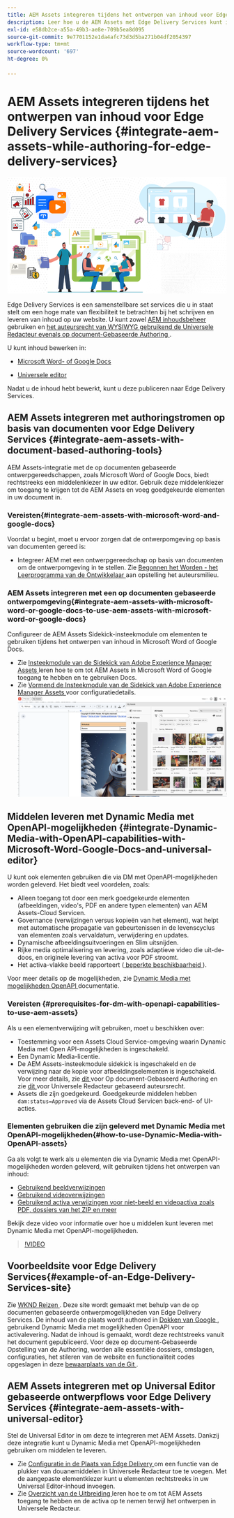 ```yaml
---
title: AEM Assets integreren tijdens het ontwerpen van inhoud voor Edge Delivery Services
description: Leer hoe u de AEM Assets met Edge Delivery Services kunt integreren. Dankzij deze integratie kunt u AEM Assets integreren met Microsoft Word- en Google Docs, AEM Assets integreren met Universal Editor, Dynamic Media integreren met OpenAPI-mogelijkheden met Universal Editor en Dynamic Media integreren met OpenAPI-mogelijkheden met Microsoft Word en Google Docs.
exl-id: e58db2ce-a55a-49b3-ae8e-709b5ea8d095
source-git-commit: 9e7701152e1da4afc73d3d5ba271b04df2054397
workflow-type: tm+mt
source-wordcount: '697'
ht-degree: 0%

---
```


# AEM Assets integreren tijdens het ontwerpen van inhoud voor Edge Delivery Services {#integrate-aem-assets-while-authoring-for-edge-delivery-services}

![ EDS2 ](/help/assets/assets/EDS2.png)

Edge Delivery Services is een samenstellbare set services die u in staat stelt om een hoge mate van flexibiliteit te betrachten bij het schrijven en leveren van inhoud op uw website. U kunt zowel [ AEM inhoudsbeheer ](/help/sites-cloud/authoring/author-publish.md) gebruiken en [ het auteursrecht van WYSIWYG gebruikend de Universele Redacteur evenals op document-Gebaseerde Authoring ](https://experienceleague.adobe.com/en/docs/experience-manager-cloud-service/content/edge-delivery/wysiwyg-authoring/authoring).

U kunt inhoud bewerken in:

* [Microsoft Word- of Google Docs](#integrate-aem-assets-with-document-based-authoring-tools)

* [Universele editor](#integrate-aem-assets-with-universal-editor)

Nadat u de inhoud hebt bewerkt, kunt u deze publiceren naar Edge Delivery Services.

## AEM Assets integreren met authoringstromen op basis van documenten voor Edge Delivery Services {#integrate-aem-assets-with-document-based-authoring-tools}

AEM Assets-integratie met de op documenten gebaseerde ontwerpgereedschappen, zoals Microsoft Word of Google Docs, biedt rechtstreeks een middelenkiezer in uw editor. Gebruik deze middelenkiezer om toegang te krijgen tot de AEM Assets en voeg goedgekeurde elementen in uw document in.

### Vereisten{#integrate-aem-assets-with-microsoft-word-and-google-docs}

Voordat u begint, moet u ervoor zorgen dat de ontwerpomgeving op basis van documenten gereed is:

* Integreer AEM met een ontwerpgereedschap op basis van documenten om de ontwerpomgeving in te stellen. Zie [ Begonnen het Worden - het Leerprogramma van de Ontwikkelaar ](https://www.aem.live/developer/tutorial) aan opstelling het auteursmilieu.

### AEM Assets integreren met een op documenten gebaseerde ontwerpomgeving{#integrate-aem-assets-with-microsoft-word-or-google-docs-to-use-aem-assets-with-microsoft-word-or-google-docs}

Configureer de AEM Assets Sidekick-insteekmodule om elementen te gebruiken tijdens het ontwerpen van inhoud in Microsoft Word of Google Docs.

* Zie [ Insteekmodule van de Sidekick van Adobe Experience Manager Assets ](https://www.aem.live/docs/aem-assets-sidekick-plugin#using-experience-manager-assets-for-website-authors) leren hoe te om tot AEM Assets in Microsoft Word of Google toegang te hebben en te gebruiken Docs.
* Zie [ Vormend de Insteekmodule van de Sidekick van Adobe Experience Manager Assets ](https://www.aem.live/developer/configuring-aem-assets-sidekick-plugin) voor configuratiedetails.
  ![ my-assets-sidebar ](/help/assets/assets/my-assets-sidebar.png)

## Middelen leveren met Dynamic Media met OpenAPI-mogelijkheden {#integrate-Dynamic-Media-with-OpenAPI-capabilities-with-Microsoft-Word-Google-Docs-and-universal-editor}

U kunt ook elementen gebruiken die via DM met OpenAPI-mogelijkheden worden geleverd. Het biedt veel voordelen, zoals:

* Alleen toegang tot door een merk goedgekeurde elementen (afbeeldingen, video&#39;s, PDF en andere typen elementen) van AEM Assets-Cloud Servicen.
* Governance (verwijzingen versus kopieën van het element), wat helpt met automatische propagatie van gebeurtenissen in de levenscyclus van elementen zoals vervaldatum, verwijdering en updates.
* Dynamische afbeeldingsuitvoeringen en Slim uitsnijden.
* Rijke media optimalisering en levering, zoals adaptieve video die uit-de-doos, en originele levering van activa voor PDF stroomt.
* Het activa-vlakke beeld rapporteert ([ beperkte beschikbaarheid ](/help/assets/manage-reports-assets-view.md#dynamic-media-delivery-reports)).

Voor meer details op de mogelijkheden, zie [ Dynamic Media met mogelijkheden OpenAPI ](https://experienceleague.adobe.com/en/docs/experience-manager-cloud-service/content/assets/dynamicmedia/dynamic-media-open-apis/dynamic-media-open-apis-overview) documentatie.

### Vereisten {#prerequisites-for-dm-with-openapi-capabilities-to-use-aem-assets}

Als u een elementverwijzing wilt gebruiken, moet u beschikken over:

* Toestemming voor een Assets Cloud Service-omgeving waarin Dynamic Media met Open API-mogelijkheden is ingeschakeld.
* Een Dynamic Media-licentie.
* De AEM Assets-insteekmodule sidekick is ingeschakeld en de verwijzing naar de kopie voor afbeeldingselementen is ingeschakeld. Voor meer details, zie [ dit ](https://www.aem.live/developer/configuring-aem-assets-sidekick-plugin#copymode) voor Op document-Gebaseerd Authoring en zie [ dit ](https://developer.adobe.com/uix/docs/extension-manager/extension-developed-by-adobe/configurable-asset-picker/#extension-overview) voor Universele Redacteur gebaseerd auteursrecht.
* Assets die zijn goedgekeurd. Goedgekeurde middelen hebben `dam:status=Approved` via de Assets Cloud Servicen back-end- of UI-acties.

### Elementen gebruiken die zijn geleverd met Dynamic Media met OpenAPI-mogelijkheden{#how-to-use-Dynamic-Media-with-OpenAPI-assets}

Ga als volgt te werk als u elementen die via Dynamic Media met OpenAPI-mogelijkheden worden geleverd, wilt gebruiken tijdens het ontwerpen van inhoud:

* [ Gebruikend beeldverwijzingen ](https://www.aem.live/docs/aem-assets-sidekick-plugin#using-image-references-when-authoring-content)
* [ Gebruikend videoverwijzingen ](https://www.aem.live/docs/aem-assets-sidekick-plugin#using-video-references-when-authoring-content)
* [ Gebruikend activa verwijzingen voor niet-beeld en videoactiva zoals PDF, dossiers van het ZIP en meer ](https://www.aem.live/docs/aem-assets-sidekick-plugin#using-asset-references-for-pdf-zip-etc-when-authoring-content)

Bekijk deze video voor informatie over hoe u middelen kunt leveren met Dynamic Media met OpenAPI-mogelijkheden.

>[!VIDEO](https://video.tv.adobe.com/v/3441155)

## Voorbeeldsite voor Edge Delivery Services{#example-of-an-Edge-Delivery-Services-site}

Zie [ WKND Reizen ](https://aem-dynamicmedia-demo--dm--hlxsites.aem.live/travel-hospitality/wknd-trvl-home). Deze site wordt gemaakt met behulp van de op documenten gebaseerde ontwerpmogelijkheden van Edge Delivery Services. De inhoud van de plaats wordt authored in [ Dokken van Google ](https://drive.google.com/drive/folders/1HCCHRWp4HJIXW_cUv5cRDQ5DzzqiZsXT), gebruikend Dynamic Media met mogelijkheden OpenAPI voor activalevering. Nadat de inhoud is gemaakt, wordt deze rechtstreeks vanuit het document gepubliceerd. Voor deze op document-Gebaseerde Opstelling van de Authoring, worden alle essentiële dossiers, omslagen, configuraties, het stileren van de website en functionaliteit codes opgeslagen in deze [ bewaarplaats van de Git ](https://github.com/hlxsites/franklin-assets-selector/tree/aem-dynamicmedia-demo/blocks).

## AEM Assets integreren met op Universal Editor gebaseerde ontwerpflows voor Edge Delivery Services {#integrate-aem-assets-with-universal-editor}

Stel de Universal Editor in om deze te integreren met AEM Assets. Dankzij deze integratie kunt u Dynamic Media met OpenAPI-mogelijkheden gebruiken om middelen te leveren.

* Zie [ Configuratie in de Plaats van Edge Delivery ](https://developer.adobe.com/uix/docs/extension-manager/extension-developed-by-adobe/configurable-asset-picker/#configuration-in-edge-delivery-site) om een functie van de plukker van douanemiddelen in Universele Redacteur toe te voegen. Met de aangepaste elementkiezer kunt u elementen rechtstreeks in uw Universal Editor-inhoud invoegen.
* Zie [ Overzicht van de Uitbreiding ](https://developer.adobe.com/uix/docs/extension-manager/extension-developed-by-adobe/configurable-asset-picker/#extension-overview) leren hoe te om tot AEM Assets toegang te hebben en de activa op te nemen terwijl het ontwerpen in Universele Redacteur.
